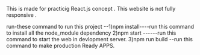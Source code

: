 This is made for practicig React.js  concept . This website is not fully responsive . 

run-these command to run this project 
--1)npm install----run this command to install all the node_module dependency 
2)npm start ------run this command to start the web in devlopment server.
3)npm run build --run this command to make production Ready APPS.
